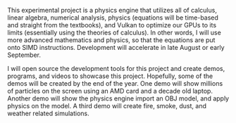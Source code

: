 This experimental project is a physics engine that utilizes all of calculus, linear algebra, numerical analysis, physics (equations will be time-based and straight from the textbooks), and Vulkan to optimize our GPUs to its limits (essentially using the theories of calculus). In other words, I will use more advanced mathematics and physics, so that the equations are put onto SIMD instructions. Development will accelerate in late August or early September.

I will open source the development tools for this project and create demos, programs, and videos to showcase this project. Hopefully, some of the demos will be created by the end of the year. One demo will show millions of particles on the screen using an AMD card and a decade old laptop. Another demo will show the physics engine import an OBJ model, and apply physics on the model. A third demo will create fire, smoke, dust, and weather related simulations.
